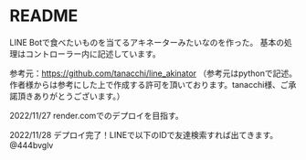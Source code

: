 # README

LINE Botで食べたいものを当てるアキネーターみたいなのを作った。
基本の処理はコントローラー内に記述しています。

参考元：https://github.com/tanacchi/line_akinator （参考元はpythonで記述。作者様からは参考にした上で作成する許可を頂いております。tanacchi様、ご承諾頂きありがとうございます。）

2022/11/27
render.comでのデプロイを目指す。

2022/11/28
デプロイ完了！LINEで以下のIDで友達検索すれば出てきます。
@444bvglv
